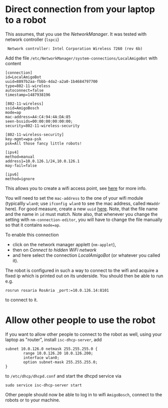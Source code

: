 # Direct connection from your laptop to a robot

This assumes, that you use the *NetworkManager*.
It was tested with network controller (`lspci`)

     Network controller: Intel Corporation Wireless 7260 (rev 6b)

Add the file `/etc/NetworkManager/system-connections/LocalAmigoBot` with
content

    [connection]
    id=LocalAmigoBot
    uuid=8897b2aa-fbbb-4da2-a2a0-1b4684797700
    type=802-11-wireless
    autoconnect=false
    timestamp=1487938196

    [802-11-wireless]
    ssid=AmigoBosch
    mode=ap
    mac-address=A4:C4:94:4A:DA:85
    seen-bssids=00:00:00:00:00:00;
    security=802-11-wireless-security

    [802-11-wireless-security]
    key-mgmt=wpa-psk
    psk=All those fancy little robots!

    [ipv4]
    method=manual
    address1=10.0.126.1/24,10.0.126.1
    may-fail=false

    [ipv6]
    method=ignore

This allows you to create a wifi access point, see
[here](http://askubuntu.com/questions/318973/how-do-i-create-a-wifi-hotspot-sharing-wireless-internet-connection-single-adap)
for more info.

You will need to set the `mac-address` to the one of your wifi module
(typicallly `wlan0`; use `ifconfig wlan0` to see the mac address, called
`HWaddr` here).  For good measure, create a new `uuid`
[here](https://www.uuidgenerator.net/).  Note, that the file name and the name
in `id` must match.  Note also, that whenever you change the setting with
`nm-connection-editor`, you will have to change the file manually so that it
contains `mode=ap`.


To enable this connection

- click on the network manager applett (`nm-applet`),
- then on *Connect to hidden WiFi network*
- and here select the connection *LocalAmigoBot* (or whatever you called it).

The robot is configured in such a way to connect to the wifi and acquire a
fixed ip which is printed out on its underside.  You should then be able to run
e.g.

    rosrun rosaria RosAria _port:=10.0.126.14:8101

to connect to it.


# Allow other people to use the robot

If you want to allow other people to connect to the robot as well, using your
laptop as "router", install `isc-dhcp-server`, add

    subnet 10.0.126.0 netmask 255.255.255.0 {
            range 10.0.126.20 10.0.126.200;
            interface wlan0;
            option subnet-mask 255.255.255.0;
    }

to `/etc/dhcp/dhcpd.conf` and start the dhcpd service via

    sudo service isc-dhcp-server start

Other people should now be able to log in to wifi `AmigoBosch`, connect to the
robots or to your machine.
